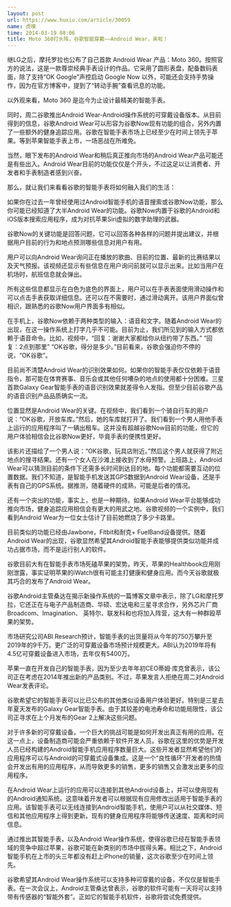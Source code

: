 ```yaml
---
layout: post
url: https://www.huxiu.com/article/30059
name: 虎嗅
time: 2014-03-19 08:06
title: Moto 360打头阵，谷歌智能穿戴——Android Wear，来啦！
---
```

继LG之后，摩托罗拉也公布了自己首款 Android Wear 产品：Moto 360。按照官方的说法，这是一款尊崇经典手表设计的作品。它采用了圆形表盘，配备数码表面，除了支持“OK Google”声控启动 Google Now 以外，可能还会支持手势操作，因为在官方博客中，提到了“转动手腕”查看讯息的功能。

以外观来看，Moto 360 是迄今为止设计最精美的智能手表。

同时，周二谷歌推出Android Wear-Android操作系统的可穿戴设备版本。从目前得到的信息，谷歌Android Wear可以形容为谷歌Now现有功能的组合，另外内置了一些额外的健身追踪应用。谷歌在智能手表市场上已经至少在时间上领先于苹果。等到苹果智能手表上市，一场恶战在所难免。

当然，眼下发布的Android Wear和稍后真正推向市场的Android Wear产品可能还是有些出入。Android Wear目前的功能仅仅是个开头，不过这足以让消费者、开发者和手表制造者感到兴奋。

那么，就让我们来看看谷歌的智能手表将如何融入我们的生活：

如果你在过去一年曾经使用过Android智能手机的语音搜索或谷歌Now功能，那么你可能已经知道了大半Android Wear的功能。谷歌Now内置于谷歌的Android和iOS版本搜索应用程序，成为对抗苹果Siri虚拟的数字助理的武器。

谷歌Now的关键功能是回答问题，它可以回答各种各样的问题并提出建议，并根据用户目前的行为和地点预测哪些信息对用户有用。

用户可以向Android Wear询问正在播放的歌曲、目前的位置、最新的比赛结果以及天气预报。该视频还显示有些信息在用户询问前就可以显示出来。比如当用户在机场时，航班信息就会弹出。

所有这些信息都显示在白色为底色的界面上，用户可以在手表表面使用滑动操作和可以点击手表获取详细信息。还可以在不需要时，通过滑动离开。该用户界面似曾相识，跟熟悉的谷歌Now用户界面多有相似。

在手机上，谷歌Now依赖于两种类型的输入：语音和文字。随着Android Wear的出现，在这一操作系统上打字几乎不可能。目前为止，我们所见到的输入方式都依赖于语音命令。比如，视频中，“回复：谢谢大家都给你从纽约带了东西。” “回复：2点到那里” “OK谷歌，得分是多少。”目前看来，谷歌会强迫你不停的说，“OK谷歌”。

目前尚不清楚Android Wear的识别效果如何。如果你的智能手表仅仅依赖于语音指令，那可能在体育赛事、音乐会或其他任何嘈杂的地点的使用都十分困难。三星首款Galaxy Gear智能手表的语音识别效果就差得令人发指。但至少目前谷歌产品的语音识别产品品质确实一流。

位置显然是Android Wear的关键。在视频中，我们看到一个骑自行车的用户说：“OK谷歌，开放车库。”然后，她的车库就打开了。我们看到一个男人用他手表上运行的应用程序叫了一辆出租车。这并没有超越谷歌Now目前的功能，但它的用户体验相信会比谷歌Now更好，毕竟手表的便携性更好。

该影片还描绘了一个男人说：“OK谷歌，玩具店附近。”然后这个男人就获得了附近地点的搜寻结果。还有一个女人在沙滩上接收到了水母预警。上班路上，Android Wear可以猜测目前的条件下还需多长时间到达目的地。每个功能都需要互动的位置数据。我们不知道，是智能手机发送其GPS数据到Android Wear设备，还是手表有自己的GPS系统。据推测，随着硬件的成熟，可能是后者的情况。

还有一个突出的功能，事实上，也是一种期待。如果Android Wear平台能够成功推向市场，健身追踪应用相信会有更大的用武之地。谷歌视频的一个实例中，我们看到Android Wear为一位女士估计了目前她燃烧了多少卡路里。

目前类似的功能已经由Jawbone，Fitbit和耐克+ FuelBand设备提供。随着Android Wear的出现，谷歌显然希望其Android智能手表能够提供类似功能并成功占据市场，而不是运行别人的软件。

谷歌目前大有在智能手表市场死磕苹果的架势。昨天，苹果的Healthbook应用刚刚泄露，事实证明苹果的iWatch很有可能主打健康和健身应用。而今天谷歌就极其巧合的发布了Android Wear。

谷歌Android主管桑达在揭示新操作系统的一篇博客文章中表示，除了LG和摩托罗拉，它还正在与电子产品制造商、华硕、宏达电和三星寻求合作，另外芯片厂商Broadcom、Imagination、 英特尔、联发科和也将加入阵营，这大有一种群殴苹果的架势。

市场研究公司ABI Research预计，智能手表的出货量将从今年的750万攀升至2019年的9千万。更广泛的可穿戴设备市场预计规模更大。ABI认为2019年将有4.5亿可穿戴设备进入市场，去年仅有5400万。

苹果一直在开发自己的智能手表，因为至少去年年初CEO蒂姆·库克曾表示，该公司正在考虑在2014年推出新的产品类别。不过，苹果发言人拒绝在周二对Android Wear发表评论。

谷歌希望它的智能手表可以比已公布的其他类似设备用户体验更好。特别是三星去年夏天发布的Galaxy Gear智能手表。由于其较差的电池寿命和功能局限性，该公司正寻求在上个月发布的Gear 2上解决这些问题。

对于许多新的可穿戴设备，一个巨大的挑战可能是如何开发出真正有用的应用。在这一点上，设备制造商可能会严重依赖于软件开发人员。谷歌在这里的优势是开发人员已经构建的Android智能手机应用程序数量巨大。这些开发者显然希望他们的应用程序可以与Android的可穿戴式设备集成。这是一个“良性循环”开发者的热情会开发出有用的应用程序，从而导致更多的销售，更多的销售又会激发出更多的应用程序。

在Android Wear上运行的应用可以连接到其他Android设备上，并可以使用现有的Android通知系统。这意味着开发者可以根据现有应用修改出适用于智能手表的应用。该智能手表可以无线连接到Android智能手机，使用户可以从社交媒体、短信和其他应用程序上得到更新。现有的健身应用程序将能够传送速度、距离和时间信息。

通过推出其智能手表，以及Android Wear操作系统，使得谷歌已经在智能手表领域的竞争中超过苹果，谷歌可能在新类别的市场中拔得头筹。相比之下，Android智能手机在上市的头三年都没有赶上iPhone的销量，这次谷歌至少在时间上领先。

谷歌希望其Android Wear操作系统可以支持多种可穿戴的设备，不仅仅是智能手表。在一次会议上，Android主管桑达曾表示，谷歌的软件可能有一天将可以支持带有传感器的“智能外套”。正如它的智能手机软件，谷歌将尝试免费提供。

